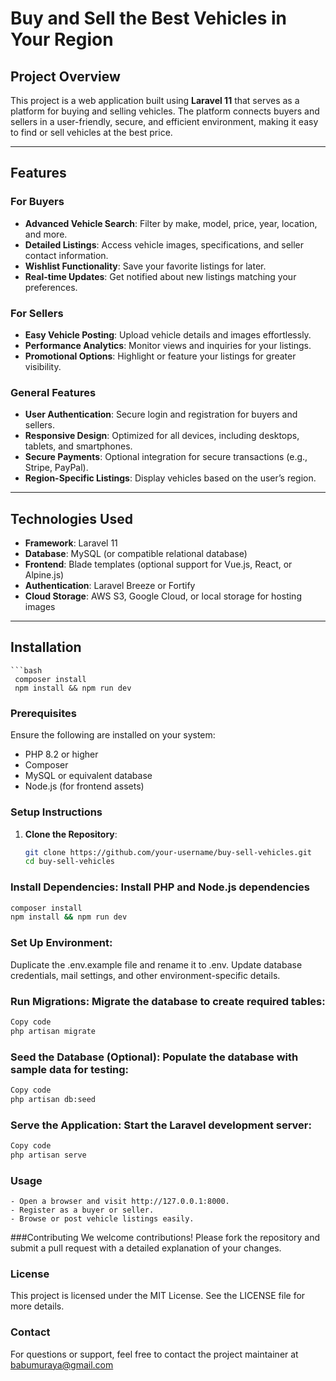 # Buy and Sell the Best Vehicles in Your Region

## Project Overview
This project is a web application built using **Laravel 11** that serves as a platform for buying and selling vehicles. The platform connects buyers and sellers in a user-friendly, secure, and efficient environment, making it easy to find or sell vehicles at the best price.

---

## Features

### For Buyers
- **Advanced Vehicle Search**: Filter by make, model, price, year, location, and more.
- **Detailed Listings**: Access vehicle images, specifications, and seller contact information.
- **Wishlist Functionality**: Save your favorite listings for later.
- **Real-time Updates**: Get notified about new listings matching your preferences.

### For Sellers
- **Easy Vehicle Posting**: Upload vehicle details and images effortlessly.
- **Performance Analytics**: Monitor views and inquiries for your listings.
- **Promotional Options**: Highlight or feature your listings for greater visibility.

### General Features
- **User Authentication**: Secure login and registration for buyers and sellers.
- **Responsive Design**: Optimized for all devices, including desktops, tablets, and smartphones.
- **Secure Payments**: Optional integration for secure transactions (e.g., Stripe, PayPal).
- **Region-Specific Listings**: Display vehicles based on the user’s region.

---

## Technologies Used
- **Framework**: Laravel 11
- **Database**: MySQL (or compatible relational database)
- **Frontend**: Blade templates (optional support for Vue.js, React, or Alpine.js)
- **Authentication**: Laravel Breeze or Fortify
- **Cloud Storage**: AWS S3, Google Cloud, or local storage for hosting images

---

## Installation
    ```bash
     composer install
     npm install && npm run dev

### Prerequisites
Ensure the following are installed on your system:
- PHP 8.2 or higher
- Composer
- MySQL or equivalent database
- Node.js (for frontend assets)

### Setup Instructions
1. **Clone the Repository**:
   ```bash
   git clone https://github.com/your-username/buy-sell-vehicles.git
   cd buy-sell-vehicles

### Install Dependencies: Install PHP and Node.js dependencies

  ```bash
composer install
npm install && npm run dev
 ``` 

### Set Up Environment:

Duplicate the .env.example file and rename it to .env.
Update database credentials, mail settings, and other environment-specific details.


### Run Migrations: Migrate the database to create required tables:

 ```bash
Copy code
php artisan migrate
 ``` 


### Seed the Database (Optional): Populate the database with sample data for testing:

 ```bash
Copy code
php artisan db:seed
 ``` 

### Serve the Application: Start the Laravel development server:

 ```bash
Copy code
php artisan serve
 ```

### Usage
    - Open a browser and visit http://127.0.0.1:8000.
    - Register as a buyer or seller.
    - Browse or post vehicle listings easily.


###Contributing
We welcome contributions! Please fork the repository and submit a pull request with a detailed explanation of your changes.




### License
This project is licensed under the MIT License. See the LICENSE file for more details.

### Contact
For questions or support, feel free to contact the project maintainer at babumuraya@gmail.com



